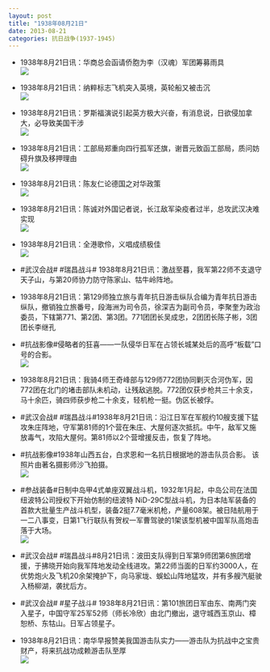 ```yaml
---
layout: post
title: "1938年08月21日"
date: 2013-08-21
categories: 抗日战争(1937-1945)
---
```


<meta name="referrer" content="no-referrer" />

- 1938年8月21日讯：华商总会函请侨胞为李（汉魂）军团筹募雨具 <br/><img src="https://ww2.sinaimg.cn/large/aca367d8jw1e7uomz2ydfj20bl0nztb3.jpg" />

- 1938年8月21日讯：纳粹标志飞机突入英境，英轮船又被击沉 <br/><img src="https://ww2.sinaimg.cn/large/aca367d8jw1e7umwpb2cij205t0d5dgg.jpg" />

- 1938年8月21日讯：罗斯福演说引起英方极大兴奋，有消息说，日欲侵加拿大，必导致美国干涉 <br/><img src="https://ww2.sinaimg.cn/large/aca367d8jw1e7ul64ce41j20540ng0tt.jpg" />

- 1938年8月21日讯：工部局郑重向四行孤军还旗，谢晋元致函工部局，质问妨碍升旗及移押理由 <br/><img src="https://ww4.sinaimg.cn/large/aca367d8jw1e7ujfobc1hj20b00vpgok.jpg" />

- 1938年8月21日讯：陈友仁论德国之对华政策 <br/><img src="https://ww1.sinaimg.cn/large/aca367d8jw1e7uhpbzge9j20c10yuwkj.jpg" />

- 1938年8月21日讯：陈诚对外国记者说，长江敌军染疫者过半，总攻武汉决难实现 <br/><img src="https://ww4.sinaimg.cn/large/aca367d8jw1e7ufyu08kcj205l0n9wfe.jpg" />

- 1938年8月21日讯：全港歌伶，义唱成绩极佳 <br/><img src="https://ww4.sinaimg.cn/large/aca367d8jw1e7ue8j45rgj205r0cyjrq.jpg" />

- #武汉会战# #瑞昌战斗# 1938年8月21日讯：激战至暮，我军第22师不支退守天子山，与第20师协力防守陈家山、牯牛岭阵地。 

- 1938年8月21日讯：第129师独立旅与青年抗日游击纵队合编为青年抗日游击纵队，撤销独立旅番号，段海洲为司令员，徐深吉为副司令员，李聚奎为政治委员，下辖第771、第2团、第3团。771团团长吴成忠，2团团长陈子彬，3团团长李继孔 

- #抗战影像#侵略者的狂喜——一队侵华日军在占领长城某处后的高呼“板载”口号的合影。 <br/><img src="https://ww2.sinaimg.cn/large/aca367d8jw1e7uahtuj9zj20i50ci3zy.jpg" />

- 1938年8月21日讯：我骑4师王奇峰部与129师772团协同剿灭合河伪军，因772团在北门的堵击部队未机动，让残敌逃脱。772团仅获步枪共三十余支，马十余匹，骑四师获步枪二十余支，轻机枪一挺。伪区长被俘。  

- #武汉会战# #瑞昌战斗#1938年8月21日讯：沿江日军在军舰约10艘支援下猛攻朱庄阵地，守军第81师的1个营在朱庄、大屋何逐次抵抗。中午，敌军又施放毒气，攻陷大屋何。第81师以2个营增援反击，恢复了阵地。 

- #抗战影像#1938年山西五台，白求恩和一名抗日根据地的游击队员合影。 该照片由著名摄影师沙飞拍摄。 <br/><img src="https://ww3.sinaimg.cn/large/aca367d8jw1e7u3jtckcwj20ln0m840y.jpg" />

- #参战装备#日制中岛甲4式单座双翼战斗机，1932年1月起，中岛公司在法国纽波特公司授权下开始仿制的纽波特 NiD-29C型战斗机，为日本陆军装备的首款大批量生产战斗机型，装备2挺7.7毫米机枪，产量608架。被日陆航用于一二八事变，日第1飞行联队有贺权一军曹驾驶的1架该型机被中国军队高炮击落于大场。 <br/><img src="https://ww2.sinaimg.cn/large/aca367d8jw1e7u1tnlmwhj20c10scdht.jpg" />

- #武汉会战# #瑞昌战斗#8月21日讯：波田支队得到日军第9师团第6旅团增援，于拂晓开始向我军阵地发动全线进攻。第22师当面的日军约3000人，在优势炮火及飞机20余架掩护下，向马家垅、蜈蚣山阵地猛攻，并有多艘汽艇驶入杨柳湖，袭扰后方。 

- #武汉会战# #星子战斗# 1938年8月21日讯：第101旅团日军由东、南两门突入星子，中国守军25军52师（师长冷欣）由北门撤出，退守城西玉京山、樟恕桥、东牯山。日军占领星子。 

- 1938年8月21日讯：南华早报赞美我国游击队实力——游击队为抗战中之宝贵财产，将来抗战功成赖游击队至厚 <br/><img src="https://ww1.sinaimg.cn/large/aca367d8jw1e7tww5goy3j20c11kd43o.jpg" />

